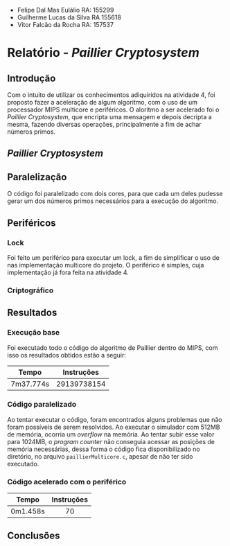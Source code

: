 * Felipe Dal Mas Eulálio RA: 155299
* Guilherme Lucas da Silva RA 155618 
* Vitor Falcão da Rocha RA: 157537

# Relatório - *Paillier Cryptosystem*

## Introdução

Com o intuito de utilizar os conhecimentos adiquiridos na atividade 4, foi proposto fazer a aceleração de algum algoritmo, com o uso de um processador MIPS multicore e periféricos. O aloritmo a ser acelerado foi o *Paillier Cryptosystem*, que encripta uma mensagem e depois decripta a mesma, fazendo diversas operações, principalmente a fim de achar números primos. 

## *Paillier Cryptosystem*
<!--FALCON'S PLACE TO SHINE-->

## Paralelização

O código foi paralelizado com dois cores, para que cada um deles pudesse gerar um dos números primos necessários para a execução do algoritmo.

## Periféricos

### Lock

Foi feito um periférico para executar um lock, a fim de simplificar o uso de nas implementação multicore do projeto. O periférico é simples, cuja implementação já fora feita na atividade 4.

### Criptográfico

<!--Encher linguiça-->

## Resultados
### Execução base

Foi executado todo o código do algoritmo de Paillier dentro do MIPS, com isso os resultados obtidos estão a seguir:

| Tempo 	| Instruções |
|:-------:|:----------:|
|7m37.774s| 29139738154|

### Código paralelizado

Ao tentar executar o código, foram encontrados alguns problemas que não foram possíveis de serem resolvidos. Ao executar o simulador com 512MB de memória, ocorria um *overflow* na memória. Ao tentar subir esse valor para 1024MB, o *program counter* não conseguia acessar as posições de memória necessárias, dessa forma o código fica disponibilizado no diretório, no arquivo ```paillierMulticore.c```, apesar de não ter sido executado.

### Código acelerado com o periférico

<!--Falar algo bonito-->

| Tempo 	| Instruções |
|:-------:|:----------:|
| 0m1.458s| 		70		|

## Conclusões

<!--O que dizer desse trabalho que bem conheço e odeio pacas?-->